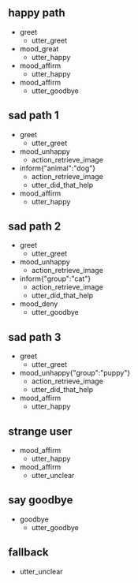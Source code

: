 
## happy path               <!-- name of the story - just for debugging -->
* greet              
  - utter_greet
* mood_great               <!-- user utterance, in format intent[entities] -->
  - utter_happy
* mood_affirm
  - utter_happy
* mood_affirm
  - utter_goodbye
  
## sad path 1               <!-- this is already the start of the next story -->
* greet
  - utter_greet             <!-- action the bot should execute -->
* mood_unhappy
  - action_retrieve_image
* inform{"animal":"dog"}  
  - action_retrieve_image
  - utter_did_that_help
* mood_affirm
  - utter_happy

## sad path 2
* greet
  - utter_greet
* mood_unhappy
  - action_retrieve_image
* inform{"group":"cat"}
  - action_retrieve_image
  - utter_did_that_help
* mood_deny
  - utter_goodbye
  
## sad path 3
* greet
  - utter_greet
* mood_unhappy{"group":"puppy"}
  - action_retrieve_image
  - utter_did_that_help
* mood_affirm
  - utter_happy
  
## strange user
* mood_affirm
  - utter_happy
* mood_affirm
  - utter_unclear

## say goodbye
* goodbye
  - utter_goodbye

## fallback
- utter_unclear

